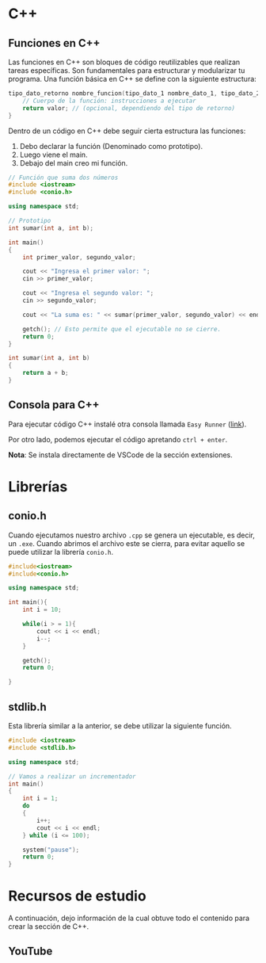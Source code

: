 # C++

## Funciones en C++

Las funciones en C++ son bloques de código reutilizables que realizan tareas específicas. Son fundamentales para estructurar y modularizar tu programa. Una función básica en C++ se define con la siguiente estructura:

```c++
tipo_dato_retorno nombre_funcion(tipo_dato_1 nombre_dato_1, tipo_dato_2 nombre_dato_2, tipo_dato_n nombre_dato_n) {
    // Cuerpo de la función: instrucciones a ejecutar
    return valor; // (opcional, dependiendo del tipo de retorno)
}
```

Dentro de un código en C++ debe seguir cierta estructura las funciones:

1. Debo declarar la función (Denominado como prototipo).
2. Luego viene el main.
3. Debajo del main creo mi función.

```c++
// Función que suma dos números
#include <iostream>
#include <conio.h>

using namespace std;

// Prototipo
int sumar(int a, int b);

int main()
{
    int primer_valor, segundo_valor;

    cout << "Ingresa el primer valor: ";
    cin >> primer_valor;

    cout << "Ingresa el segundo valor: ";
    cin >> segundo_valor;

    cout << "La suma es: " << sumar(primer_valor, segundo_valor) << endl;

    getch(); // Esto permite que el ejecutable no se cierre.
    return 0;
}

int sumar(int a, int b)
{
    return a + b;
}
```


## Consola para C++ 

Para ejecutar código C++ instalé otra consola llamada `Easy Runner` ([link](https://marketplace.visualstudio.com/items?itemName=alor-pretatma.easy-runner)). 

Por otro lado, podemos ejecutar el código apretando ``ctrl + enter``.

**Nota**: Se instala directamente de VSCode de la sección extensiones.

# Librerías

## **conio.h**

Cuando ejecutamos nuestro archivo ``.cpp`` se genera un ejecutable, es decir, un `.exe`. Cuando abrimos el archivo este se cierra, para evitar aquello se puede utilizar la librería `conio.h`.

```c++
#include<iostream>
#include<conio.h>

using namespace std;

int main(){
    int i = 10;

    while(i > = 1){
        cout << i << endl;
        i--;
    }

    getch();
    return 0;

}
```

## **stdlib.h**

Esta librería similar a la anterior, se debe utilizar la siguiente función.

```c++
#include <iostream>
#include <stdlib.h>

using namespace std;

// Vamos a realizar un incrementador
int main()
{
    int i = 1;
    do
    {
        i++;
        cout << i << endl;
    } while (i <= 100);

    system("pause");
    return 0;
}
```


# Recursos de estudio

A continuación, dejo información de la cual obtuve todo el contenido para crear la sección de C++.

## YouTube

